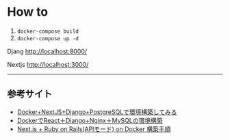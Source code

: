 # How to
1. `docker-compose build`
2. `docker-compose up -d`



Djang
<a href="http://localhost:8000/">http://localhost:8000/</a>

Nextjs
<a href="http://localhost:3000/">http://localhost:3000/</a>

---
## 参考サイト
- <a href="https://qiita.com/sinnlosses/items/1e60f89dc3b347a2f3c0">Docker+NextJS+Django+PostgreSQLで環境構築してみる</a>
- <a href="https://qiita.com/greenteabiscuit/items/c40ba038703c9f33499b">DockerでReact＋Django+Nginx＋MySQLの環境構築</a>
- <a href="https://zenn.dev/taku1115/articles/6c9fa97ab37e38">Next.js + Ruby on Rails(APIモード) on Docker 構築手順</a>


